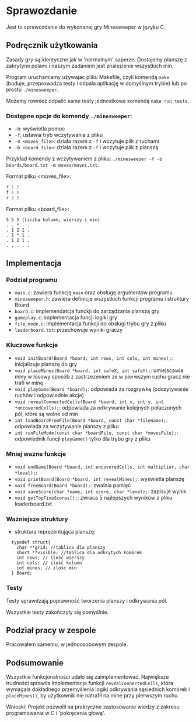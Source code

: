 # Sprawozdanie

Jest to sprawozdanie do wykonanej gry Minesweeper w języku C.

## Podręcznik użytkowania

Zasady gry są identyczne jak w 'normalnym' saperze. Dostajemy planszę z zakrytymi polami i naszym zadaniem jest znalezienie wszystkich min.

Program uruchamiamy używajac pliku Makefile, czyli komendą `make` (buduje, przeprowadza testy i odpala aplikację w domyślnym trybie) lub po prostu `./minesweeper`.

Możemy rownież odpalić same testy jednostkowe komendą `make run_tests`.

### Dostępne opcje do komendy `./minesweeper`:

- `-h`: wyświetla pomoc
- `-f`: ustawia tryb wczytywania z pliku
- `-m <moves_file>`: działa razem z `-f` i wczytuje plik z ruchami
- `-b <board_file>`: działa razem z `-f` i wczytuje plik z planszą

Przykład komendy z wczytywaniem z pliku: `./minesweeper -f -b boards/board.txt -m moves/moves.txt`.

Format pliku <moves_file>:

```r 1 1
r 1 2
f 6 6
r 3 3
```

Format pliku <board_file>:

```
5 5 5 (liczba kolumn, wierszy i min)
. . * . .
. 1 2 1 .
. 1 * 1 .
. 1 2 1 .
. . . . .
```

## Implementacja

### Podział programu

- `main.c`: zawiera funkcję `main` oraz obsługę argumentów programu
- `minesweeper.h`: zawiera definicje wszystkich funkcji programu i struktury Board
- `board.c`: implemendatcja funckji do zarządzania planszą gry
- `gameplay.c`: implementacja funcji logiki gry
- `file_mode.c`: implementacja funkcji do obsługi trybu gry z pliku
- `leaderboard.txt`: przechowuje wyniki graczy

### Kluczowe funkcje

- `void initBoard(Board *board, int rows, int cols, int mines);`: inicjalizuje planszę do gry
- `void placeMines(Board *board, int safeX, int safeY);`: umiejscawia miny w losowy sposób z zastrzezeniem ze w pierwszym ruchu gracz nie trafi w minę
- `void playGame(Board *board);`: odpowiada za rozgrywkę (odczytywanie ruchów i odpowiednie akcje)
- `void revealConnectedCells(Board *board, int x, int y, int *uncoveredCells);`: odpowiada za odkrywanie kolejnych połaczonych pól, które są wolne od min
- `int loadBoardFromFile(Board *board, const char *filename);`: odpowiada za wczytywanie planszy z pliku
- `int runFileMode(const char *boardFile, const char *movesFile);`: odpowiednik funcji `playGame()` tylko dla trybu gry z pliku

### Mniej wazne funkcje

- `void endGame(Board *board, int uncoveredCells, int multiplier, char *level);`:
- `void printBoard(Board *board, int revealMines);`: wyświetla planszę
- `void freeBoard(Board *board);`: zwalnia pamięć
- `void saveScore(char *name, int score, char *level);`: zapisuje wynik
- `void getTopFiveScores();`: zwraca 5 najlepszych wyników z pliku leaderboard.txt

### Ważniejsze struktury

- struktura reprezentująca planszę:

```
  typedef struct{
    char **grid; //tablica dla planszy
    short **visible; //tablica dla odkrytych komórek
    int rows; // ilość wierszy
    int cols; // ilość kolumn
    int mines; // ilość min
  } Board;
```

### Testy

Testy sprawdzają poprawność tworzenia planszy i odkrywania pól.

Wszystkie testy zakończyły się pomyślnie.

## Podział pracy w zespole

Pracowałem samemu, w jednoosobowym zespole.

## Podsumowanie

Wszystkie funkcjonalności udało się zaimplementować. Największe trudności sprawiła implementacja funkcji `revealConnectedCells`, która wymagała dokładnego przemyślenia logiki odkrywania sąsiednich komórek i `placeMines()`, by użytkownik nie natrafił na mine przy pierwszym ruchu.

Wnioski: Projekt pozwolił na praktyczne zastosowanie wiedzy z zakresu programowania w C i 'pokręcenia głową'.
